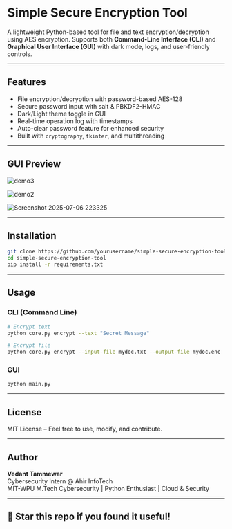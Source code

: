 # Simple Secure Encryption Tool

A lightweight Python-based tool for file and text encryption/decryption using AES encryption. Supports both **Command-Line Interface (CLI)** and **Graphical User Interface (GUI)** with dark mode, logs, and user-friendly controls.

---

## Features

-  File encryption/decryption with password-based AES-128
-  Secure password input with salt & PBKDF2-HMAC
-  Dark/Light theme toggle in GUI
-  Real-time operation log with timestamps
-  Auto-clear password feature for enhanced security
-  Built with `cryptography`, `tkinter`, and multithreading

---

## GUI Preview
![demo3](https://github.com/user-attachments/assets/447e463a-1771-42b5-8dae-64164569f8fd)


![demo2](https://github.com/user-attachments/assets/bc61fb82-8c42-40e2-833f-bf5aaa4a3c78)


![Screenshot 2025-07-06 223325](https://github.com/user-attachments/assets/26747a81-1605-4807-8ca6-bdac7216036a)


---

##  Installation

```bash
git clone https://github.com/yourusername/simple-secure-encryption-tool.git
cd simple-secure-encryption-tool
pip install -r requirements.txt
```

---

##  Usage

### CLI (Command Line)

```bash
# Encrypt text
python core.py encrypt --text "Secret Message"

# Encrypt file
python core.py encrypt --input-file mydoc.txt --output-file mydoc.enc
```

### GUI

```bash
python main.py
```

---

##  License

MIT License – Feel free to use, modify, and contribute.

---

##  Author

**Vedant Tammewar**  
Cybersecurity Intern @ Ahir InfoTech  
MIT-WPU M.Tech Cybersecurity | Python Enthusiast | Cloud & Security

---

## 🌟 Star this repo if you found it useful!
